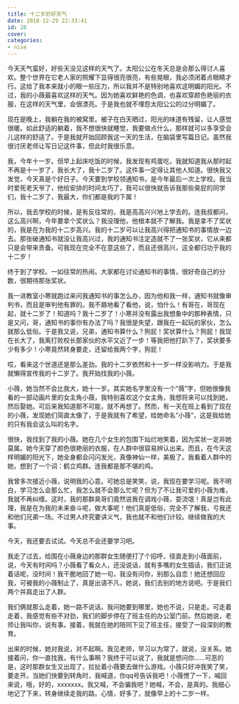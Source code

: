 ```yaml
---
title: 十二岁的好天气
date: 2018-12-29 22:33:41
id: 28
cover: 
categories:
- nise
---
```


 今天天气蛮好，好些天没见这样的天气了。太阳公公在冬天总是会那么得讨人喜欢。整个世界在它老人家的照耀下显得很亮很亮，有些晃眼，我必须闭着点眼睛才行。这给了我本来就小的眼一些压力，所以我并不是特别地喜欢这明媚的阳光。不过，我的小薇最喜欢这样的天气。因为她喜欢鲜艳的色调，也喜欢穿颜色艳丽的衣服，在这样的天气里，会很漂亮。于是我也就不埋怨太阳公公的过分明媚了。

 现在是晚上，我躺在我的被窝里。被子在白天晒过，阳光的味道有残留，让人感觉很暖。如此舒适的躺着，我不想很快就睡觉，我要做点什么，那样就可以多享受会儿这样的舒适了。于是我就开始回顾我这一天的生活，在脑袋里写篇日记。虽然我很讨厌老师让写日记这件事，但此时我很乐意。

 我，今年十一岁。但早上起床吃饭的时候，我发现有鸡蛋吃，我就知道我从那时起不再是十一岁了，我长大了，我十二岁了。这件事一定得让其他人知道。很快我又发觉，今天真是个好日子。今天要到学校领通知书，是今年最后一次上学校。我当时爱死老天爷了，他给安排的时间太巧了，我可以很快就告诉我那些臭屁的同学们，我十二岁了，我最大，你们都是我的下属！

 所以，我去学校的时候，是有反往常的，我是高高兴兴地上学去的。连我叔都问，这么高兴啊，今年要拿个奖状么？我没理他，他根本就不了解我。我是拿不了奖状的，我是在为我的十二岁高兴。我的十二岁可以让我高兴得把通知书的事情放一边去。那张破通知书就没让我高兴过，我的通知书注定造就不了一张奖状，它从来都只是会带来责备。可我现在完全不在意这些了，而且还很高兴，这全都归功于我的十二岁！

 终于到了学校。一如往常的热闹。大家都在讨论通知书的事情，很好奇自己的分数，很期待那张奖状。

 我一进教室小寒就跑过来问我通知书的事怎么办，因为他和我一样，通知书就像审判书，而且是审判他有罪的。我不屑地看了看他，说，怕什么！有哥在，哥现在起，就十二岁了！知道吗？我十二岁了！小寒并没有露出我想象中的那种表情，只是又问，哥，通知书的事你有办法了吗？我很是失望，跟我在一起玩的家伙，怎么就那么低俗。于是我又说，兄弟，通知书算什么？狗屁！奖状算什么？狗屁！我现在长大了，我离打败校长那家伙的水平又近了一步！等我把他打趴下了，奖状要多少有多少！小寒竟然转身要走，还留给我两个字，狗屁！

 哎，看来这个世道还是那么差劲。我的十二岁依然和十一岁一样没影响力。于是我就懒得宣传我的十二岁了。我开始找我的小薇。

 小薇，她当然不会比我大，她十一岁。其实她名字里没有一个“薇”字，但她很像我看的一部动画片里的女主角小薇，我特别喜欢这个女主角，我想将来可以找到她，然后娶她。可后来我知道那不可能，就不再想了。然而，有一天在班上看到了现在的小薇，发现她们简直太像了，于是我就有了希望，给她命名“小薇”，这是我给她的只有我会这么叫的名字。

 很快，我找到了我的小薇。她在几个女生的包围下灿烂地笑着，因为奖状一定非她莫属。她今天穿了颜色很艳丽的衣服，在人群中很容易辨认出来。而且，在今天这样明媚的阳光下，她全身都会闪闪发光，真像神仙一样，美极了。我看着人群中的她，想到了一个词：鹤立鸡群。连我都是那不堪的鸡。

 我曾多次接近小薇，说明我的心意。可她总是笑笑，说，我现在要学习呢。我不明白，学习怎么会那么忙，我怎么就不会那么忙呢？但为了不让我可爱的小薇为难，我就不再纠缠。这时，我的那群臭哥们竟然说我在调戏小薇，耍流氓！真是岂有此理，我是在为我的未来奋斗呢，做大事呢！他们真是低俗，完全不了解我，亏我还和他们兄弟一场。不过男人终究要讲义气，我也就不和他们计较。继续做我的大事。

 今天，我还要去试试。今天总不会还要学习吧。

 我走了过去，给围在小薇身边的那群女生随便打了个招呼，径直走到小薇面前，说，今天有时间吗？小薇看了看众人，还没说话，就有多嘴的女生插话，我们正说着话呢，没时间！我干脆地回了她一句，我没有问你，别那么自恋！她还想回应我，可被我的小薇制止了，真是出语不凡，她说，我们去别的地方说吧。于是我们两个并肩走出了人群。

 我们俩就那么走着，她一路不说话。我问她要到哪里，她也不说，只是走。可走着走着，我感觉有些不对劲，我们的脚步停在了班主任的办公室门前。然后她说，老师让我叫你，说有事。接着，我就在她的陪同下见了班主任，接受了一段深刻的教育。

 出来的时候，她对我说，对不起啊。我见老师，早习以为常了，就说，没关系。她接着问，你一直找我，有什么事啊？我终于可以说了，我就是想问你……可恶的是，这时那群女生又出现了，拉扯着小薇要去做什么游戏。小薇只好冲我笑了笑，要走开。当她们快要到转角时，我喊道，你qq号告诉我吧！小薇愣了一下，喊回来说，哦，好的，xxxxxxx。我又喊，不会骗我吧？她喊，不会，是真的。我细心地记了下来，转身继续走我的路。心情，好多了，就像早上的十二岁一样。
